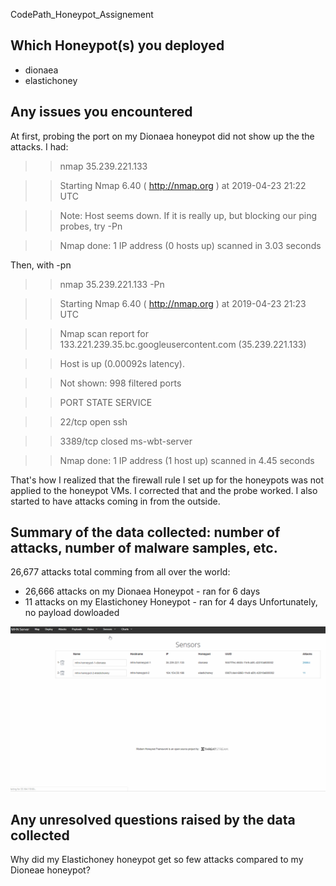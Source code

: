  CodePath_Honeypot_Assignement
## Which Honeypot(s) you deployed
- dionaea
- elastichoney

## Any issues you encountered
At first, probing the port on my Dionaea honeypot did not show up the the attacks. I had:

>> nmap 35.239.221.133

>> Starting Nmap 6.40 ( http://nmap.org ) at 2019-04-23 21:22 UTC

>> Note: Host seems down. If it is really up, but blocking our ping probes, try -Pn

>> Nmap done: 1 IP address (0 hosts up) scanned in 3.03 seconds

Then, with -pn
>> nmap 35.239.221.133 -Pn

>>Starting Nmap 6.40 ( http://nmap.org ) at 2019-04-23 21:23 UTC

>>Nmap scan report for 133.221.239.35.bc.googleusercontent.com (35.239.221.133)

>>Host is up (0.00092s latency).

>>Not shown: 998 filtered ports

>>PORT     STATE  SERVICE

>>22/tcp   open   ssh

>>3389/tcp closed ms-wbt-server

>>Nmap done: 1 IP address (1 host up) scanned in 4.45 seconds

That's how I realized that the firewall rule I set up for the honeypots was not applied to the honeypot VMs. I corrected that and the probe worked. I also started to have attacks coming in from the outside.



## Summary of the data collected: number of attacks, number of malware samples, etc.
26,677 attacks total comming from all over the world:
- 26,666 attacks on my Dionaea Honeypot - ran for 6 days
- 11 attacks on my Elastichoney Honeypot - ran for 4 days
Unfortunately, no payload dowloaded
<img src="status.gif" width="800">


## Any unresolved questions raised by the data collected
Why did my Elastichoney honeypot get so few attacks compared to my Dioneae honeypot?